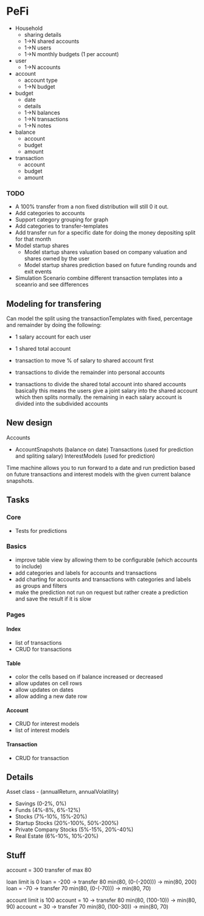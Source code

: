 # PeFi

- Household
    - sharing details
    - 1->N shared accounts
    - 1->N users
    - 1->N monthly budgets (1 per account)
- user
    - 1->N accounts
- account
    - account type
    - 1->N budget
- budget
    - date
    - details
    - 1->N balances
    - 1->N transactions
    - 1->N notes
- balance
    - account
    - budget
    - amount
- transaction
    - account
    - budget
    - amount

### TODO

- A 100% transfer from a non fixed distribution will still 0 it out.
- Add categories to accounts
- Support category grouping for graph
- Add categories to transfer-templates
- Add transfer run for a specific date for doing the money depositing split for that month
- Model startup shares
    - Model startup shares valuation based on company valuation and shares owned by the user
    - Model startup shares prediction based on future funding rounds and exit events
- Simulation Scenario combine different transaction templates into a sceanrio and see differences

## Modeling for transfering
Can model the split using the transactionTemplates with fixed, percentage and remainder by doing the following:

- 1 salary account for each user
- 1 shared total account

- transaction to move % of salary to shared account first
- transactions to divide the remainder into personal accounts
- transactions to divide the shared total account into shared accounts
  basically this means the users give a joint salary into the shared account which then splits normally.
  the remaining in each salary account is divided into the subdivided accounts

## New design

Accounts

- AccountSnapshots (balance on date)
  Transactions (used for prediction and spliting salary)
  InterestModels (used for prediction)

Time machine allows you to run forward to a date and run prediction based on future transactions and interest models
with
the given current balance snapshots.

## Tasks

### Core

- Tests for predictions

### Basics

- improve table view by allowing them to be configurable (which accounts to include)
- add categories and labels for accounts and transactions
- add charting for accounts and transactions with categories and labels as groups and filters
- make the prediction not run on request but rather create a prediction and save the result if it is slow

### Pages

#### Index

- list of transactions
- CRUD for transactions

#### Table

- color the cells based on if balance increased or decreased
- allow updates on cell rows
- allow updates on dates
- allow adding a new date row

#### Account

- CRUD for interest models
- list of interest models

#### Transaction

- CRUD for transaction

## Details

Asset class - (annualReturn, annualVolatility)

- Savings (0-2%, 0%)
- Funds (4%-8%, 6%-12%)
- Stocks (7%-10%, 15%-20%)
- Startup Stocks (20%-100%, 50%-200%)
- Private Company Stocks (5%-15%, 20%-40%)
- Real Estate (6%-10%, 10%-20%)

## Stuff

account = 300
transfer of max 80

loan limit is 0
loan = -200  -> transfer 80   min(80, (0-(-200))) -> min(80, 200)
loan = -70   -> transfer 70   min(80, (0-(-70)))  -> min(80, 70)

account limit is 100
account = 10 -> transfer 80   min(80, (100-10))   -> min(80, 90)
account = 30 -> transfer 70   min(80, (100-30))   -> min(80, 70)
